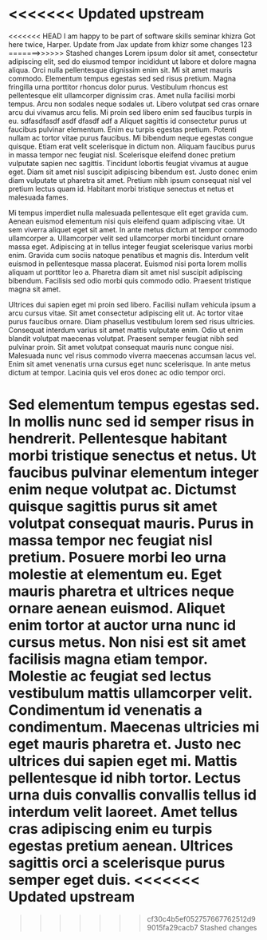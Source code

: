 <<<<<<< Updated upstream
=======
<<<<<<< HEAD
I am happy to be part of software skills seminar 
                           khizra 
Got here twice, Harper.
Update from Jax
update from khizr
some changes 123
=======>>>>>> Stashed changes
Lorem ipsum dolor sit amet, consectetur adipiscing elit, sed do eiusmod tempor incididunt ut labore et dolore magna aliqua. Orci nulla pellentesque dignissim enim sit. Mi sit amet mauris commodo. Elementum tempus egestas sed sed risus pretium. Magna fringilla urna porttitor rhoncus dolor purus. Vestibulum rhoncus est pellentesque elit ullamcorper dignissim cras. Amet nulla facilisi morbi tempus. Arcu non sodales neque sodales ut. Libero volutpat sed cras ornare arcu dui vivamus arcu felis. Mi proin sed libero enim sed faucibus turpis in eu.
sdfasdfasdf asdf dfasdf adf a
Aliquet sagittis id consectetur purus ut faucibus pulvinar elementum. Enim eu turpis egestas pretium. Potenti nullam ac tortor vitae purus faucibus. Mi bibendum neque egestas congue quisque. Etiam erat velit scelerisque in dictum non. Aliquam faucibus purus in massa tempor nec feugiat nisl. Scelerisque eleifend donec pretium vulputate sapien nec sagittis. Tincidunt lobortis feugiat vivamus at augue eget. Diam sit amet nisl suscipit adipiscing bibendum est. Justo donec enim diam vulputate ut pharetra sit amet. Pretium nibh ipsum consequat nisl vel pretium lectus quam id. Habitant morbi tristique senectus et netus et malesuada fames.

Mi tempus imperdiet nulla malesuada pellentesque elit eget gravida cum. Aenean euismod elementum nisi quis eleifend quam adipiscing vitae. Ut sem viverra aliquet eget sit amet. In ante metus dictum at tempor commodo ullamcorper a. Ullamcorper velit sed ullamcorper morbi tincidunt ornare massa eget. Adipiscing at in tellus integer feugiat scelerisque varius morbi enim. Gravida cum sociis natoque penatibus et magnis dis. Interdum velit euismod in pellentesque massa placerat. Euismod nisi porta lorem mollis aliquam ut porttitor leo a. Pharetra diam sit amet nisl suscipit adipiscing bibendum. Facilisis sed odio morbi quis commodo odio. Praesent tristique magna sit amet.

Ultrices dui sapien eget mi proin sed libero. Facilisi nullam vehicula ipsum a arcu cursus vitae. Sit amet consectetur adipiscing elit ut. Ac tortor vitae purus faucibus ornare. Diam phasellus vestibulum lorem sed risus ultricies. Consequat interdum varius sit amet mattis vulputate enim. Odio ut enim blandit volutpat maecenas volutpat. Praesent semper feugiat nibh sed pulvinar proin. Sit amet volutpat consequat mauris nunc congue nisi. Malesuada nunc vel risus commodo viverra maecenas accumsan lacus vel. Enim sit amet venenatis urna cursus eget nunc scelerisque. In ante metus dictum at tempor. Lacinia quis vel eros donec ac odio tempor orci.

Sed elementum tempus egestas sed. In mollis nunc sed id semper risus in hendrerit. Pellentesque habitant morbi tristique senectus et netus. Ut faucibus pulvinar elementum integer enim neque volutpat ac. Dictumst quisque sagittis purus sit amet volutpat consequat mauris. Purus in massa tempor nec feugiat nisl pretium. Posuere morbi leo urna molestie at elementum eu. Eget mauris pharetra et ultrices neque ornare aenean euismod. Aliquet enim tortor at auctor urna nunc id cursus metus. Non nisi est sit amet facilisis magna etiam tempor. Molestie ac feugiat sed lectus vestibulum mattis ullamcorper velit. Condimentum id venenatis a condimentum. Maecenas ultricies mi eget mauris pharetra et. Justo nec ultrices dui sapien eget mi. Mattis pellentesque id nibh tortor. Lectus urna duis convallis convallis tellus id interdum velit laoreet. Amet tellus cras adipiscing enim eu turpis egestas pretium aenean. Ultrices sagittis orci a scelerisque purus semper eget duis.
<<<<<<< Updated upstream
=======
>>>>>>> cf30c4b5ef052757667762512d99015fa29cacb7
>>>>>>> Stashed changes
